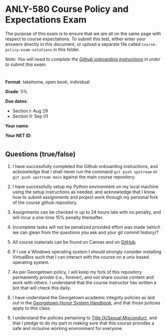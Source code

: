 # ANLY-580 Course Policy and Expectations Exam

The purpose of this exam is to ensure that we are all on the same page with respect to course expectations. To submit this test, either enter your answers directly in this document, or upload a separate file called `course-policy-exam-solutions` in this folder. 

*Note: You will need to complete the [Github onboarding instructions](https://github.com/chrislarson1/GU-ANLY-580-FALL-2021/blob/main/github-setup.md) in order to submit this exam.*

#
**Format**: takehome, open book, individual

**Grade**: 5%

**Due dates**:
 
 - Section I: Aug 29
 - Section II: Sep 01

**Your name**:

**Your NET ID**: 

#
##  Questions (true/false)

1. I have successfully completed the Github onboarding instructions, and acknowledge that I shall never run the command `git push upstream` or `git push upstream main` against the main course repository.

2. I have successfully setup my Python environment on my local machine using the setup instructions as needed, and acknowledge that I know how to submit assignments and project work through my personal fork of the course github repository.

3. Assignments can be checked in up to 24 hours late with no penalty, and will incur a one-time 15% penalty thereafter.

4. Incomplete tasks will not be penalized provided effort was made (which we can glean from the questions you ask and your git commit history)?

5. All course materials can be found on Canvas and on [GitHub](https://github.com/chrislarson1/ANLY-580-FALL-2021.git).

6. If I use a Windows operating system I should strongly consider installing VirtualBox such that I can interact with the course on a unix based operating system.

7. As per Georgetown policy, I will keep my fork of this repository permanently *private* (i.e., forever), and not share course content and work with others. I understand that the course instructor has written a bot that will check this daily.

8. I have understand the Georgetown academic integrity policies as laid out in the [Georgetown Honor System Handbook](https://honorcouncil.georgetown.edu/system/policies/), and that those policies apply to this class.

9. I understand the policies pertaining to [Title IX/Sexual Misconduct](https://sexualassault.georgetown.edu/resourcecenter), and that I pledge to do my part in making sure that this course provides a safe and inclusive working environment for everyone.